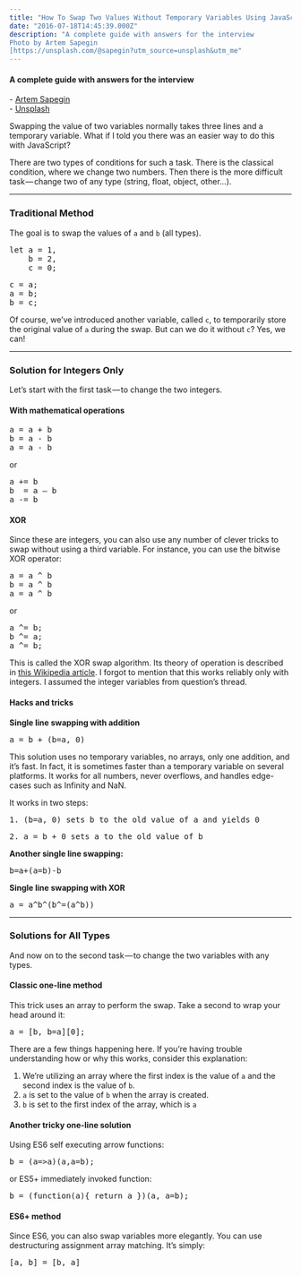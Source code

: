 ```yaml
---
title: "How To Swap Two Values Without Temporary Variables Using JavaScript"
date: "2016-07-18T14:45:39.000Z"
description: "A complete guide with answers for the interview
Photo by Artem Sapegin
[https://unsplash.com/@sapegin?utm_source=unsplash&utm_me"
---
```


<h4>A complete guide with answers for the interview</h4>
- <a href="https://unsplash.com/@sapegin?utm_source=unsplash&amp;utm_medium=referral&amp;utm_content=creditCopyText" target="_blank" rel="noopener noreferrer">Artem Sapegin</a> <br/>
- <a href="https://unsplash.com/search/photos/javascript?utm_source=unsplash&amp;utm_medium=referral&amp;utm_content=creditCopyText" target="_blank" rel="noopener noreferrer">Unsplash</a> <br/>

<p>Swapping the value of two variables normally takes three lines and a temporary variable. What if I told you there was an easier way to do this with JavaScript?</p>
<p>There are two types of conditions for such a task. There is the classical condition, where we change two numbers. Then there is the more difficult task — change two of any type (string, float, object, other…).</p>
<hr>
<h3>Traditional Method</h3>
<p>The goal is to swap the values of <code>a</code> and <code>b</code> (all types).</p>
<pre>let a = 1,<br>    b = 2,<br>    c = 0;</pre>
<pre>c = a;<br>a = b;<br>b = c;</pre>
<p>Of course, we’ve introduced another variable, called <code>c</code>, to temporarily store the original value of <code>a</code> during the swap. But can we do it without <code>c</code>? Yes, we can!</p>
<hr>
<h3>Solution for Integers Only</h3>
<p>Let’s start with the first task — to change the two integers.</p>
<h4>With mathematical operations</h4>
<pre>a = a + b<br>b = a - b<br>a = a - b</pre>
<p>or</p>
<pre>a += b<br>b  = a — b<br>a -= b</pre>
<h4>XOR</h4>
<p>Since these are integers, you can also use any number of clever tricks to swap without using a third variable. For instance, you can use the bitwise XOR operator:</p>
<pre>a = a ^ b<br>b = a ^ b<br>a = a ^ b</pre>
<p>or</p>
<pre>a ^= b;<br>b ^= a;<br>a ^= b;</pre>
<p>This is called the XOR swap algorithm. Its theory of operation is described in <a href="http://en.wikipedia.org/wiki/XOR_swap_algorithm" target="_blank" rel="noopener noreferrer">this Wikipedia article</a>. I forgot to mention that this works reliably only with integers. I assumed the integer variables from question’s thread.</p>
<h4>Hacks and tricks</h4>
<p><strong>Single line swapping with addition</strong></p>
<pre>a = b + (b=a, 0)</pre>
<p>This solution uses no temporary variables, no arrays, only one addition, and it’s fast. In fact, it is sometimes<em> </em>faster than a temporary variable on several platforms. It works for all numbers, never overflows, and handles edge-cases such as Infinity and NaN.</p>
<p>It works in two steps:</p>
<pre>1. (b=a, 0) sets b to the old value of a and yields 0</pre>
<pre>2. a = b + 0 sets a to the old value of b</pre>
<p><strong>Another single line swapping:</strong></p>
<pre>b=a+(a=b)-b</pre>
<p><strong>Single line swapping with XOR</strong></p>
<pre>a = a^b^(b^=(a^b))</pre>
<hr>
<h3>Solutions for All Types</h3>
<p>And now on to the second task — to change the two variables with any types.</p>
<h4>Classic one-line method</h4>
<p>This trick uses an array to perform the swap. Take a second to wrap your head around it:</p>
<pre>a = [b, b=a][0];</pre>
<p>There are a few things happening here. If you’re having trouble understanding how or why this works, consider this explanation:</p>
<ol>
<li>We’re utilizing an array where the first index is the value of <code>a</code> and the second index is the value of <code>b</code>.</li>
<li>
<code>a</code> is set to the value of <code>b</code> when the array is created.</li>
<li>
<code>b</code> is set to the first index of the array, which is <code>a</code>
</li>
</ol>
<h4>Another tricky one-line solution</h4>
<p>Using ES6 self executing arrow functions:</p>
<pre>b = (a=&gt;a)(a,a=b);</pre>
<p>or ES5+ immediately invoked function:</p>
<pre>b = (function(a){ return a })(a, a=b);</pre>
<h4>ES6+ method</h4>
<p>Since ES6, you can also swap variables more elegantly. You can use destructuring assignment array matching. It’s simply:</p>
<pre>[a, b] = [b, a]</pre>


